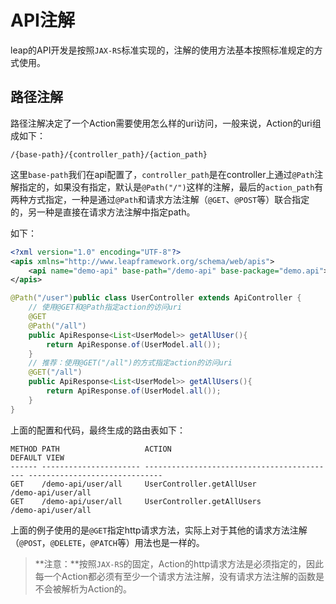 # API注解

leap的API开发是按照`JAX-RS`标准实现的，注解的使用方法基本按照标准规定的方式使用。

## 路径注解

路径注解决定了一个Action需要使用怎么样的uri访问，一般来说，Action的uri组成如下：

```
/{base-path}/{controller_path}/{action_path}
```

这里`base-path`我们在api配置了，`controller_path`是在controller上通过`@Path`注解指定的，如果没有指定，默认是`@Path("/")`这样的注解，最后的`action_path`有两种方式指定，一种是通过`@Path`和请求方法注解（`@GET`、`@POST`等）联合指定的，另一种是直接在请求方法注解中指定path。

如下：

```xml
<?xml version="1.0" encoding="UTF-8"?>
<apis xmlns="http://www.leapframework.org/schema/web/apis">
    <api name="demo-api" base-path="/demo-api" base-package="demo.api"></api>
</apis>
```

```java
@Path("/user")public class UserController extends ApiController {
    // 使用@GET和@Path指定action的访问uri
    @GET
    @Path("/all")
    public ApiResponse<List<UserModel>> getAllUser(){
        return ApiResponse.of(UserModel.all());
    }
    // 推荐：使用@GET("/all")的方式指定action的访问uri
    @GET("/all")
    public ApiResponse<List<UserModel>> getAllUsers(){
        return ApiResponse.of(UserModel.all());
    }
}
```

上面的配置和代码，最终生成的路由表如下：

```
METHOD PATH                   ACTION                                      DEFAULT VIEW
------ ---------------------- ------------------------------------------- ------------------------------
GET    /demo-api/user/all     UserController.getAllUser                   /demo-api/user/all
GET    /demo-api/user/all     UserController.getAllUsers                  /demo-api/user/all
```

上面的例子使用的是`@GET`指定http请求方法，实际上对于其他的请求方法注解（`@POST`，`@DELETE`，`@PATCH`等）用法也是一样的。

> **注意：**按照`JAX-RS`的固定，Action的http请求方法是必须指定的，因此每一个Action都必须有至少一个请求方法注解，没有请求方法注解的函数是不会被解析为Action的。
